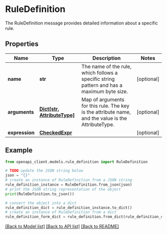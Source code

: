 # RuleDefinition

The RuleDefinition message provides detailed information about a specific rule.

## Properties

Name | Type | Description | Notes
------------ | ------------- | ------------- | -------------
**name** | **str** | The name of the rule, which follows a specific string pattern and has a maximum byte size. | [optional] 
**arguments** | [**Dict[str, AttributeType]**](AttributeType.md) | Map of arguments for this rule. The key is the attribute name, and the value is the AttributeType. | [optional] 
**expression** | [**CheckedExpr**](CheckedExpr.md) |  | [optional] 

## Example

```python
from openapi_client.models.rule_definition import RuleDefinition

# TODO update the JSON string below
json = "{}"
# create an instance of RuleDefinition from a JSON string
rule_definition_instance = RuleDefinition.from_json(json)
# print the JSON string representation of the object
print(RuleDefinition.to_json())

# convert the object into a dict
rule_definition_dict = rule_definition_instance.to_dict()
# create an instance of RuleDefinition from a dict
rule_definition_form_dict = rule_definition.from_dict(rule_definition_dict)
```
[[Back to Model list]](../README.md#documentation-for-models) [[Back to API list]](../README.md#documentation-for-api-endpoints) [[Back to README]](../README.md)


